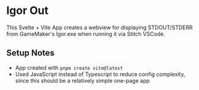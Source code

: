 # Igor Out

This Svelte + Vite App creates a webview for displaying STDOUT/STDERR from GameMaker's Igor.exe when running it via Stitch VSCode.

## Setup Notes

- App created with `pnpm create vite@latest`
- Used JavaScript instead of Typescript to reduce config complexity, since this should be a relatively simple one-page app
